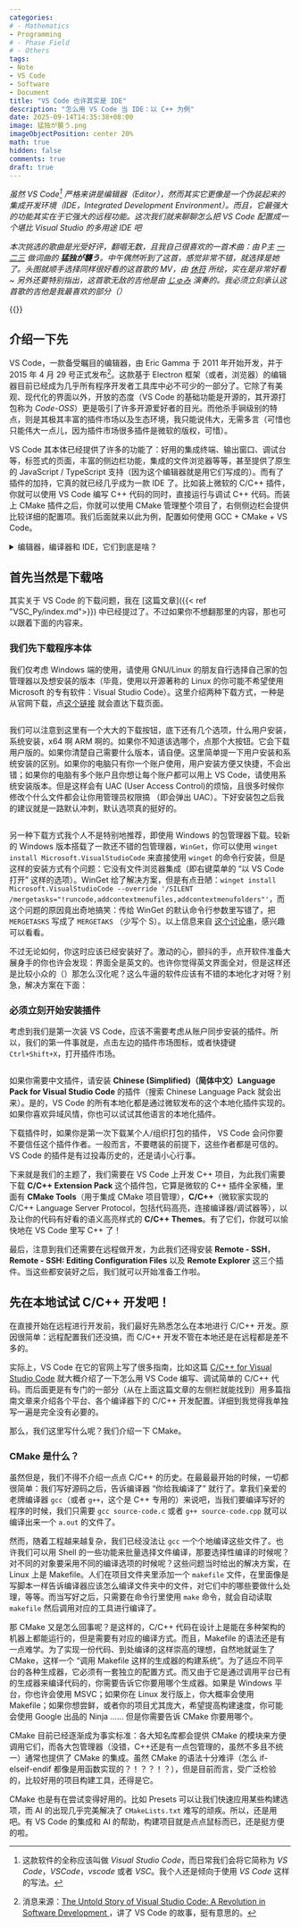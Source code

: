 ```yaml
---
categories:
# - Mathematics
- Programming
# - Phase Field
# - Others
tags:
- Note
- VS Code
- Software
- Document
title: "VS Code 也许其实是 IDE"
description: "怎么用 VS Code 当 IDE：以 C++ 为例"
date: 2025-09-14T14:35:38+08:00
image: 猛独が襲う.png
imageObjectPosition: center 20%
math: true
hidden: false
comments: true
draft: true
---
```


*虽然 VS Code[^1] 严格来讲是编辑器（Editor），然而其实它更像是一个伪装起来的集成开发环境（IDE，Integrated Development Environment）。而且，它最强大的功能其实在于它强大的远程功能。这次我们就来聊聊怎么把 VS Code 配置成一个堪比 Visual Studio 的多用途 IDE 吧*

*本次挑选的歌曲是光受好评，翻唱无数，且我自己很喜欢的一首术曲：由 P主 [一二三](https://twitter.com/hihumi_v) 做词曲的 **猛独が襲う**。中午偶然听到了这首，感觉非常不错，就选择是她了。头图就顺手选择同样很好看的这首歌的 MV，由 [休符](https://twitter.com/kyu_fu) 所绘，实在是非常好看~ 另外还要特别指出，这首歌无敌的吉他是由 [じゅみ](https://twitter.com/junjun_mimi03) 演奏的。我必须立刻承认这首歌的吉他是我最喜欢的部分（）*

{{<music auto="https://music.163.com/#/song?id=487379581" loop="none">}}

## 介绍一下先

VS Code，一款备受瞩目的编辑器，由 Eric Gamma 于 2011 年开始开发，并于 2015 年 4 月 29 号正式发布[^2]。这款基于 Electron 框架（或者，浏览器）的编辑器目前已经成为几乎所有程序开发者工具库中必不可少的一部分了。它除了有美观、现代化的界面以外，开放的态度（VS Code 的基础功能是开源的，其开源打包称为 *Code-OSS*）更是吸引了许多开源爱好者的目光。而他杀手锏级别的特点，则是其极其丰富的插件市场以及生态环境，我只能说伟大，无需多言（可惜也只能伟大一点儿，因为插件市场很多插件是微软的版权，可惜）。

VS Code 其本体已经提供了许多的功能了：好用的集成终端、输出窗口、调试台等，标签式的页面，丰富的侧边栏功能，集成的文件浏览器等等，甚至提供了原生的 JavaScript / TypeScript 支持（因为这个编辑器就是用它们写成的）。而有了插件的加持，它真的就已经几乎成为一款 IDE 了。比如装上微软的 C/C++ 插件，你就可以使用 VS Code 编写 C++ 代码的同时，直接运行与调试 C++ 代码。而装上 CMake 插件之后，你就可以使用 CMake 管理整个项目了，右侧侧边栏会提供比较详细的配置项。我们后面就来以此为例，配置如何使用 GCC + CMake + VS Code。

<details>
<summary>编辑器，编译器和 IDE，它们到底是啥？</summary>

某种程度上，这也是一个老生常谈的问题了。

我们先说说（文本）**编辑器**，英文是 Editor。我们都不陌生，在电脑上写东西的时候经常会用到它们。它主要是为了编辑文本内容而生，最基础的功能就是换行，退格，保存等等这些也许你早已经习以为常的东西。我们介绍几个编辑器：VS Code，Vim，Emacs，微软记事本等等。总之，编辑器就是让你用来编辑文档的。除了文本编辑器之外，我们可能还会用到二进制编辑器以及其他的一些编辑器，它们的核心功能都是为了让用户编辑内容。

而**编译器**就是一个完全不一样的东西了。编译器的英文是 Compiler，它的功能是把程序（文本文件）根据语法规则编译成二进制文件，来让机器读取。编译的产物可能是一个可执行的文件，也有可能是不可执行的东西，但是它们的特点都是没法直接用文本编辑器等打开，或者你得用专用的二进制编辑器打开并编辑。编译器也有很多种，就拿 C/C++ 这门语言来讲，著名的三大编译器就分别是 `gcc`/`g++` （同属 GCC 编译器工具链），`clang`/`clang++` （LLVM 的编译器前端，后端同为 `llvm`），`cl` + `MSVC`（从名字就能看出来，是微软的家伙）。而别的编译型语言几乎也都有自己的编译工具。有趣的地方是，大多数的编译器都是依托于 GNU 的 `GCC` 工具链 （GNU Compiler Collection）或者依托于 LLVM 后端的。不过这都是后话了。

最后就是 **IDE**。全称是 *集成开发环境*，英文全称则是 *Integrated Development Environment*。它是编辑器和编译器以及其他许多工具比如调试器，性能分析，静态检查工具的集合体（*集成*一词的说法）。C/C++ 最著名的 IDE 就是传说中的宇宙第一 IDE：Visual Studio 了，或者是同样备受赞誉的 JetBrains 家的 Clion。另外 JetBrains 开发了多款 IDE，几乎所有主流语言 JetBrains 都有对应的 IDE 可用。

了解这些概念，在讨论相关话题的时候表述会清晰很多。不过即便不清楚，问题也不太大就是了（）这也是由于现在很多编辑器正朝着 IDE 的方向发展了，比如本期的主角，VS Code。所以也有开发者认为，VS Code 就是一款 IDE，我表示理解。

</details>

## 首先当然是下载咯

其实关于 VS Code 的下载问题，我在 [这篇文章]({{< ref "VSC_Py/index.md">}}) 中已经提过了。不过如果你不想翻那里的内容，那也可以跟着下面的内容来。

### 我们先下载程序本体

我们仅考虑 Windows 端的使用，请使用 GNU/Linux 的朋友自行选择自己家的包管理器以及想安装的版本（毕竟，使用以开源著称的 Linux 的你可能不希望使用 Microsoft 的专有软件：Visual Studio Code）。这里介绍两种下载方式，一种是从官网下载，点[这个链接](https://code.visualstudio.com/download) 就会直达下载页面。

![]()

我们可以注意到这里有一个大大的下载按钮，底下还有几个选项，什么用户安装，系统安装，x64 啊 ARM 啊的。如果你不知道该选哪个，点那个大按钮。它会下载用户版的。如果你清楚自己需要什么版本，请自便。这里简单提一下用户安装和系统安装的区别。如果你的电脑只有你一个账户使用，用户安装方便又快捷，不会出错；如果你的电脑有多个账户且你想让每个账户都可以用上 VS Code，请使用系统安装版本。但是这样会有 UAC (User Access Control)的烦恼，且很多时候你修改个什么文件都会让你用管理员权限搞 （即会弹出 UAC）。下好安装包之后我的建议就是一路默认冲刺，默认选项真的挺好的。

![]()

另一种下载方式我个人不是特别地推荐，即使用 Windows 的包管理器下载。较新的 Windows 版本搭载了一款还不错的包管理器，`WinGet`，你可以使用 `winget install Microsoft.VisualStudioCode` 来直接使用 `winget` 的命令行安装，但是这样的安装方式有个问题：它没有文件浏览器集成（即右键菜单的 “以 VS Code 打开” 这样的选项）。WinGet 给了解决方案，但是有点丑陋：`winget install Microsoft.VisualStudioCode --override '/SILENT /mergetasks="!runcode,addcontextmenufiles,addcontextmenufolders"'`，而这个问题的原因竟出奇地搞笑：传给 WinGet 的默认命令行参数里写错了，把 `MERGETASKS` 写成了 `MERGETAKS` （少写个 S）。以上信息来自 [这个讨论串](https://github.com/microsoft/winget-cli/discussions/1798)，感兴趣可以看看。

不过无论如何，你这时应该已经安装好了。激动的心，颤抖的手，点开软件准备大展身手的你也许会发现：界面全是英文的。也许你觉得英文界面全对，但是这样还是比较小众的（）那怎么汉化呢？这么牛逼的软件应该有不错的本地化才对呀？别急，解决方案在下面：

### 必须立刻开始安装插件

考虑到我们是第一次装 VS Code，应该不需要考虑从账户同步安装的插件。所以，我们的第一件事就是，点击左边的插件市场图标，或者快捷键 `Ctrl+Shift+X`，打开插件市场。

![]()

如果你需要中文插件，请安装 **Chinese (Simplified)（简体中文）Language Pack for Visual Studio Code** 的插件（搜索 Chinese Language Pack 就会出来）。是的，VS Code 的所有本地化都是通过微软发布的这个本地化插件实现的。如果你喜欢异域风情，你也可以试试其他语言的本地化插件。

下载插件时，如果你是第一次下载某个人/组织打包的插件， VS Code 会问你要不要信任这个插件作者。一般而言，不要瞎装的前提下，这些作者都是可信的。VS Code 的插件是有过投毒历史的，还是请小心行事。

下来就是我们的主题了，我们需要在 VS Code 上开发 C++ 项目，为此我们需要下载 **C/C++ Extension Pack** 这个插件包，它算是微软的 C++ 插件全家桶，里面有 **CMake Tools**（用于集成 CMake 项目管理），**C/C++**（微软家实现的 C/C++ Language Server Protocol，包括代码高亮，连接编译器/调试器等），以及让你的代码有好看的语义高亮样式的 **C/C++ Themes**。有了它们，你就可以愉快地在 VS Code 里写 C++ 了！

最后，注意到我们还需要在远程做开发，为此我们还得安装 **Remote - SSH**，**Remote - SSH: Editing Configuration Files** 以及 **Remote Explorer** 这三个插件。当这些都安装好之后，我们就可以开始准备工作啦。

## 先在本地试试 C/C++ 开发吧！

在直接开始在远程进行开发前，我们最好先熟悉怎么在本地进行 C/C++ 开发。原因很简单：远程配置我们还没搞，而 C/C++ 开发不管在本地还是在远程都是差不多的。

实际上，VS Code 在它的官网上写了很多指南，比如这篇 [C/C++ for Visual Studio Code](https://code.visualstudio.com/docs/languages/cpp) 就大概介绍了一下怎么用 VS Code 编写、调试简单的 C/C++ 代码。而后面更是有专门的一部分（从在上面这篇文章的左侧栏就能找到）用多篇指南文章来介绍各个平台、各个编译器下的 C/C++ 开发配置。详细到我觉得我单独写一遍是完全没有必要的。

那么，我们这里写什么呢？我们介绍一下 CMake。

### CMake 是什么？

虽然但是，我们不得不介绍一点点 C/C++ 的历史。在最最最开始的时候，一切都很简单：我们写好源码之后，告诉编译器 “你给我编译了” 就行了。拿我们亲爱的老牌编译器 `gcc`（或者 `g++`，这个是 C++ 专用的）来说吧，当我们要编译写好的程序的时候，我们只需要 `gcc source-code.c` 或者 `g++ source-code.cpp` 就可以编译出来一个 `a.out` 的文件了。

然而，随着工程越来越复杂，我们已经没法让 `gcc` 一个个地编译这些文件了。也许我们可以用 Shell 的一些功能来批量选择文件编译，那要选择性编译的时候呢？对不同的对象要采用不同的编译选项的时候呢？这些问题当时给出的解决方案，在 Linux 上是 Makefile。人们在项目文件夹里添加一个 `makefile` 文件，在里面像是写脚本一样告诉编译器应该怎么编译文件夹中的文件，对它们中的哪些要做什么处理，等等。而当写好之后，只需要在命令行里使用 `make` 命令，就会自动读取 `makefile` 然后调用对应的工具进行编译了。

那 CMake 又是怎么回事呢？是这样的，C/C++ 代码在设计上是能在多种架构的机器上都能运行的，但是需要有对应的编译方式。而且，Makefile 的语法还是有一点难学。为了实现一份代码、到处编译的这样崇高的理想，自然地就诞生了 CMake，这样一个 “调用 Makefile 这样的生成器的构建系统”。为了适应不同平台的各种生成器，它必须有一套独立的配置方式。而又由于它是通过调用平台已有的生成器来编译代码的，你需要告诉它你要用哪个生成器。如果是 Windows 平台，你也许会使用 MSVC；如果你在 Linux 发行版上，你大概率会使用 Makefile；如果你想尝鲜，或者你的项目尤其庞大，希望提高构建速度，你可能会使用 Google 出品的 Ninja …… 但是你需要告诉 CMake 你要用哪个。

CMake 目前已经逐渐成为事实标准：各大知名库都会提供 CMake 的模块来方便调用它们，而各大包管理器（没错，C++还是有一点包管理的，虽然不多且不统一）通常也提供了 CMake 的集成。虽然 CMake 的语法十分难评（怎么 if-elseif-endif 都像是用函数实现的？！？？！？），但是目前而言，受广泛检验的，比较好用的项目构建工具，还得是它。

CMake 也是有在尝试变得好用的。比如 Presets 可以让我们快速应用某些构建选项，而 AI 的出现几乎完美解决了 `CMakeLists.txt` 难写的顽疾。所以，还是用吧。有 VS Code 的集成和 AI 的帮助，构建项目就是点点鼠标而已，还是挺方便的啦。




[^1]: 这款软件的全称应该叫做 *Visual Studio Code*，而日常我们会将它简称为 *VS Code*，*VSCode*，*vscode* 或者 *VSC*。我个人还是倾向于使用 *VS Code* 这样的写法。
[^2]: 消息来源：[The Untold Story of Visual Studio Code: A Revolution in Software Development ](https://dev.to/rajeshkumaryadavdotcom/the-untold-story-of-visual-studio-code-a-revolution-in-software-development-44pp)，讲了 VS Code 的故事，挺有意思的。